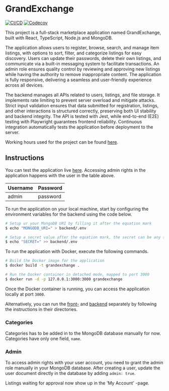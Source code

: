 # GrandExchange

[![CI/CD](https://github.com/isakpulkki/GrandExchange/actions/workflows/workflow.yml/badge.svg)](https://github.com/isakpulkki/GrandExchange/actions/workflows/workflow.yml)
[![Codecov](https://codecov.io/gh/isakpulkki/GrandExchange/graph/badge.svg?token=KB82TVNFTP)](https://codecov.io/gh/isakpulkki/GrandExchange)

This project is a full-stack marketplace application named GrandExchange, built with React, TypeScript, Node.js and MongoDB.

The application allows users to register, browse, search, and manage item listings, with options to sort, filter, and categorize listings for easy discovery. Users can update their passwords, delete their own listings, and communicate via a built-in messaging system to facilitate transactions. An admin role ensures quality control by reviewing and approving new listings while having the authority to remove inappropriate content. The application is fully responsive, delivering a seamless and user-friendly experience across all devices.

The backend manages all APIs related to users, listings, and file storage. It implements rate limiting to prevent server overload and mitigate attacks. Strict input validation ensures that data submitted for registration, listings, and other interactions is structured correctly, preserving both UI stability and backend integrity. The API is  tested with Jest, while end-to-end (E2E) testing with Playwright guarantees frontend reliability. Continuous integration automatically tests the application before deployment to the server.

Working hours used for the project can be found [here](https://docs.google.com/spreadsheets/d/1ITfo_6CgIPNVidxxaGicbF7k7e8BUh7Gp4uHst1AI-s/edit?usp=sharing).

## Instructions

You can test the application live [here](https://grandexchange.pulkki.me). Accessing admin rights in the application happens with the user in the table above.

| Username  | Password |
| - | - |
| admin  | password  |

To run the application on your local machine, start by configuring the environment variables for the backend using the code below.

```bash
# Setup ur your MongoDB URI by filling it after the equation mark
$ echo "MONGODB_URI=" > backend/.env

# Setup a secret value after the equation mark, the secret can be any string
$ echo "SECRET=" >> backend/.env
```

To run the application with Docker, execute the following commands. 

```bash
# Build the Docker image for the application
$ docker build -t grandexchange .

# Run the Docker container in detached mode, mapped to port 3000
$ docker run -d -p 127.0.0.1:3000:3000 grandexchange
```

Once the Docker container is running, you can access the application locally at port `3000`.

Alternatively, you can run the [front-](/frontend) and [backend](/backend) separately by following the instructions in their directories.

### Categories

Categories has to be added in to the MongoDB database manually for now. Categories have only one field, `name`.

### Admin

To access admin rights with your user account, you need to grant the admin role manually in your MongoDB database. After creating a user, update the user document directly in the database by adding `admin: true`. 

Listings waiting for approval now show up in the 'My Account' -page.